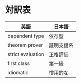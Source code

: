 # 対訳表

| 英語              | 日本語     |
| ----------------- | ---------- |
| dependent type    | 依存型     |
| theorem prover    | 証明支援系 |
| strict evaluation | 正格評価   |
| first class       | 第一級     |
| idiomatic         | 慣用的な   |